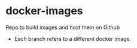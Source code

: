 # docker-images
Repo to build images and host them on Github

* Each branch refers to a different docker image.
